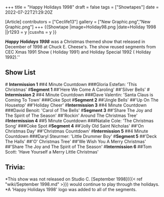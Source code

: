 +++
title = "Happy Holidays 1998"
draft = false
tags = ["Showtapes"]
date = 2022-07-22T21:29:20Z

[Article]
contributors = ["Ceclife13"]
gallery = ["New Graphic.png","New Graphic.png"]
+++
{{Showtape
|image=Holiday98.png
|date=Holiday 1998
||r1293 = y
|cusvhs = y
}}

<b><i>Happy Holidays 1998</b></i> was a Christmas themed show that released in December of 1998 at Chuck E. Cheese's. The show reused segments from CEC Xmas 1991 Show  ( Holiday 1991) and Holiday Special 1992  ( Holiday 1992).''

<h2>Show List</h2>
#<b></b> <b>Intermission 1</b>
##4 Minute Countdown
###Gloria Estefan: 'This Christmas'
#<b>Segment 1</b>
##'Here We Come A Caroling'
##'Silver Bells'
#<b></b> <b>Intermission 2</b>
##4 Minute Countdown
###Dave Valentin: 'Santa Claus is Coming To Town'
###Coke Spot
#<b>Segment 2</b>
##'Jingle Bells'
##'Up On The Housetop'
##'Holiday Cheer'
#<b>Intermission 3</b>
##4 Minute Countdown
###David Benoit: 'Carol of The Bells'
#<b>Segment 3</b>
##'Share The Joy and The Spirit of The Season'
##'Rockin' Around The Christmas Tree'
#<b>Intermission 4</b>
##5 Minute Countdown
###Natalie Cole: 'The Christmas Song'
###Coke Spot
#<b>Segment 4</b>
##'Jolly Old Saint Nicholas'
##'On Christmas Day'
##'Christmas Countdown'
#<b>Intermission 5</b>
##4 Minute Countdown
###Daryl Steurmer: 'Little Drummer Boy'
#<b>Segment 5</b>
##'Deck The Halls'
##'O' Christmas Tree'
##'We Wish You A Merry Christmas'
##'Share The Joy and The Spirit of The Season'
#<b>Intermission 6</b>
##Tom Scott: 'Have Yourself a Merry Little Christmas'


<h2>Trivia:</h2>
*This show was not released on Studio C. [September 1998]({{< ref "wiki/September 1998.md" >}}) would continue to play through the holidays.
*A 'Happy Holidays 1998' logo was added to all of the segments.